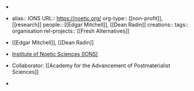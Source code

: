 -
- alias:: IONS
  URL:: https://noetic.org/
  org-type:: [[non-profit]], [[research]] 
  people:: [[Edgar Mitchell]], [[Dean Radin]] 
  creations:: 
  tags:: organisation
  rel-projects:: [[Fresh Alternatives]] 
  
- [[Edgar Mitchell]], [[Dean Radin]]
- [Institute of Noetic Sciences (IONS)](https://noetic.org/)
- Collaborator: [[Academy for the Advancement of Postmaterialist Sciences]]
-